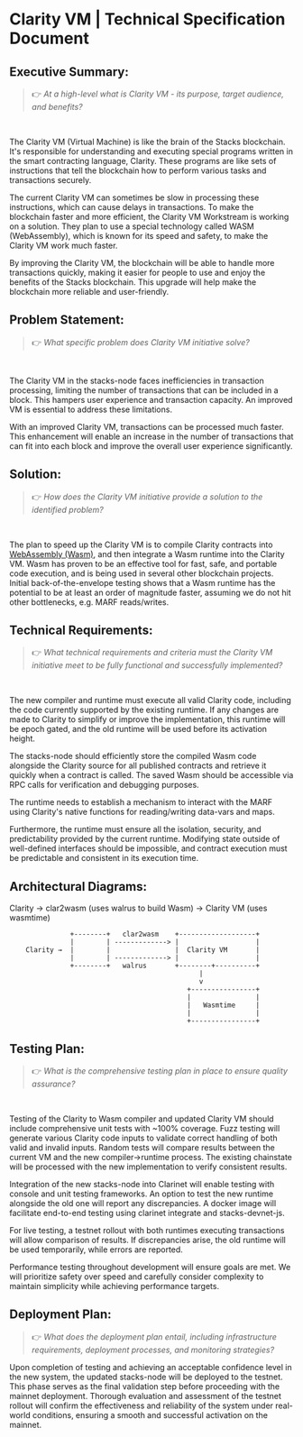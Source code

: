 # Clarity VM | Technical Specification Document

## Executive Summary:

> 👉 _At a high-level what is Clarity VM - its purpose, target audience, and benefits?_

</br>

The Clarity VM (Virtual Machine) is like the brain of the Stacks blockchain. It's responsible for understanding and executing special programs written in the smart contracting language, Clarity. These programs are like sets of instructions that tell the blockchain how to perform various tasks and transactions securely.

The current Clarity VM can sometimes be slow in processing these instructions, which can cause delays in transactions. To make the blockchain faster and more efficient, the Clarity VM Workstream is working on a solution. They plan to use a special technology called WASM (WebAssembly), which is known for its speed and safety, to make the Clarity VM work much faster.

By improving the Clarity VM, the blockchain will be able to handle more transactions quickly, making it easier for people to use and enjoy the benefits of the Stacks blockchain. This upgrade will help make the blockchain more reliable and user-friendly.

## Problem Statement:

> 👉 _What specific problem does Clarity VM initiative solve?_

</br>

The Clarity VM in the stacks-node faces inefficiencies in transaction processing, limiting the number of transactions that can be included in a block. This hampers user experience and transaction capacity. An improved VM is essential to address these limitations.

With an improved Clarity VM, transactions can be processed much faster. This enhancement will enable an increase in the number of transactions that can fit into each block and improve the overall user experience significantly.

## Solution:

> 👉 _How does the Clarity VM initiative provide a solution to the identified problem?_

</br>

The plan to speed up the Clarity VM is to compile Clarity contracts into [WebAssembly (Wasm)](https://webassembly.org/), and then integrate a Wasm runtime into the Clarity VM. Wasm has proven to be an effective tool for fast, safe, and portable code execution, and is being used in several other blockchain projects. Initial back-of-the-envelope testing shows that a Wasm runtime has the potential to be at least an order of magnitude faster, assuming we do not hit other bottlenecks, e.g. MARF reads/writes.

## Technical Requirements:

> 👉 _What technical requirements and criteria must the Clarity VM initiative meet to be fully functional and successfully implemented?_

</br>

The new compiler and runtime must execute all valid Clarity code, including the code currently supported by the existing runtime. If any changes are made to Clarity to simplify or improve the implementation, this runtime will be epoch gated, and the old runtime will be used before its activation height.

The stacks-node should efficiently store the compiled Wasm code alongside the Clarity source for all published contracts and retrieve it quickly when a contract is called. The saved Wasm should be accessible via RPC calls for verification and debugging purposes.

The runtime needs to establish a mechanism to interact with the MARF using Clarity's native functions for reading/writing data-vars and maps.

Furthermore, the runtime must ensure all the isolation, security, and predictability provided by the current runtime. Modifying state outside of well-defined interfaces should be impossible, and contract execution must be predictable and consistent in its execution time.

## Architectural Diagrams:

Clarity → clar2wasm (uses walrus to build Wasm) → Clarity VM (uses wasmtime)

```
			   +--------+   clar2wasm    +-------------------+
               |        | -------------> |                   |
    Clarity →  |        |                |  Clarity VM       |
               |        | -------------> |                   |
               +--------+   walrus       +--------+----------+
                                               |
                                               v
                                            +----------------+
                                            |                |
                                            |   Wasmtime     |
                                            |                |
                                            +----------------+
```

## Testing Plan:

> 👉 _What is the comprehensive testing plan in place to ensure quality assurance?_

</br>

Testing of the Clarity to Wasm compiler and updated Clarity VM should include comprehensive unit tests with ~100% coverage. Fuzz testing will generate various Clarity code inputs to validate correct handling of both valid and invalid inputs. Random tests will compare results between the current VM and the new compiler->runtime process. The existing chainstate will be processed with the new implementation to verify consistent results.

Integration of the new stacks-node into Clarinet will enable testing with console and unit testing frameworks. An option to test the new runtime alongside the old one will report any discrepancies. A docker image will facilitate end-to-end testing using clarinet integrate and stacks-devnet-js.

For live testing, a testnet rollout with both runtimes executing transactions will allow comparison of results. If discrepancies arise, the old runtime will be used temporarily, while errors are reported.

Performance testing throughout development will ensure goals are met. We will prioritize safety over speed and carefully consider complexity to maintain simplicity while achieving performance targets.

## Deployment Plan:

> 👉 _What does the deployment plan entail, including infrastructure requirements, deployment processes, and monitoring strategies?_

Upon completion of testing and achieving an acceptable confidence level in the new system, the updated stacks-node will be deployed to the testnet. This phase serves as the final validation step before proceeding with the mainnet deployment. Thorough evaluation and assessment of the testnet rollout will confirm the effectiveness and reliability of the system under real-world conditions, ensuring a smooth and successful activation on the mainnet.
